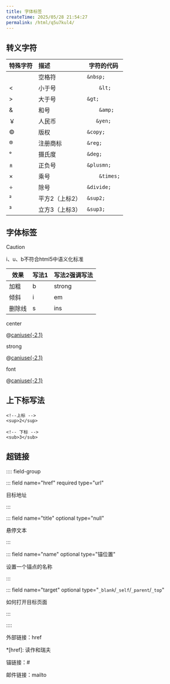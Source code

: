 ```yaml
---
title: 字体标签
createTime: 2025/05/28 21:54:27
permalink: /html/q5u7kul4/
---
```


## 转义字符

| 特殊字符 | 描述 | 字符的代码 |
| :------- | :--------- | ---- |
||空格符	|`&nbsp;`|
|<|小于号|`	&lt;`|
|	>|大于号| `&gt;` |
|&|	和号|`	&amp;`|
|￥|	人民币|`	&yen;`|
|©|	版权|	`&copy;`|
|®|	注册商标|	`&reg;`|
|°|	摄氏度|	`&deg;`|
|±|	正负号|	`&plusmn;`|
|×|	乘号|`	&times;`|
|÷|	除号|	`&divide;`|
|²|	平方2（上标2）|	`&sup2;`|
|³|	立方3（上标3）|	`&sup3;`|

## 字体标签

> [!caution]
>
> i、u、b不符合html5中语义化标准

| 效果   | 写法1 | 写法2强调写法                               |
| ------ | ----- | ------------------------------------------- |
| 加粗   | b     | strong<Badge type="danger" text="已废弃" /> |
| 倾斜   | i     | em                                          |
| 删除线 | s     | ins                                         |

center<Badge type="danger" text="已废弃" />

@[caniuse{-2,1}](mdn-html_elements_center)

strong<Badge type="danger" text="已废弃" />

@[caniuse{-2,1}](mdn-html_elements_strong)

font<Badge type="danger" text="已废弃" />

@[caniuse{-2,1}](mdn-html_elements_font)

## 上下标写法

```html{2,4}
<!--上标 -->
<sup>2</sup>

<!-- 下标 -->
<sub>3</sub>
```

## 超链接

:::: field-group

::: field name="href" required type="url" 

目标地址

:::

::: field name="title" optional  type="null" 

悬停文本

:::

::: field name="name" optional type="锚位置" 

设置一个锚点的名称

:::

::: field name="target" optional type="`_blank`/`_self`/`_parent`/`_top`" 

如何打开目标页面

:::

::::

外部链接：href

*[href]: 读作和瑞夫

锚链接：#

邮件链接：mailto

